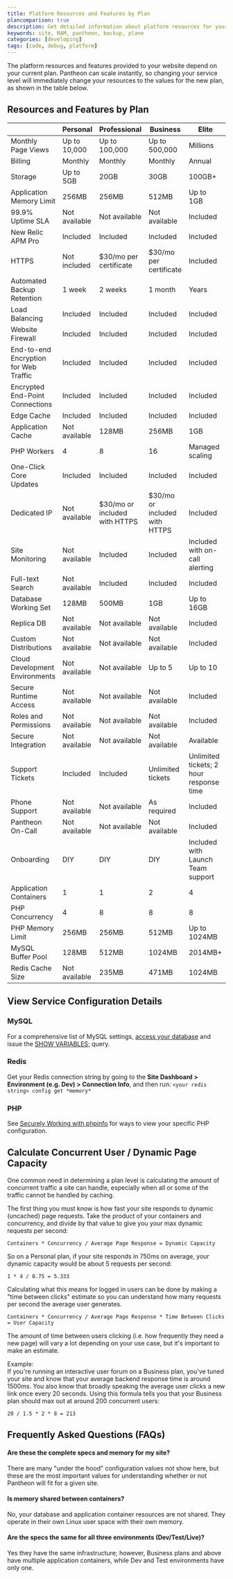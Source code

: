 ```yaml
---
title: Platform Resources and Features by Plan
plancomparison: true
description: Get detailed information about platform resources for your Drupal or WordPress site.
keywords: site, RAM, pantheon, backup, plane
categories: [developing]
tags: [code, debug, platform]
---
```

The platform resources and features provided to your website depend on your current plan. Pantheon can scale instantly, so changing your service level will immediately change your resources to the values for the new plan, as shown in the table below.

## Resources and Features by Plan

<table class="table  table-bordered table-responsive table-striped plan-comparison">
    <thead>
      <tr>
        <th class="subscription"></th>
        <th class="subscription">Personal</th>
        <th class="subscription">Professional</th>
        <th class="subscription">Business</th>
        <th class="elite">Elite</th>
      </tr>
    </thead>
    <tbody>
    <tr>
      <td class="features">Monthly Page Views <a rel="popover" data-proofer-ignore data-toggle="tooltip" data-html="true" data-content="Estimated number of page views per month on your website."><em class="fa fa-info-circle" style="color:#aab3b9;" ></em></a></td>
      <td>Up to 10,000</td>
      <td>Up to 100,000</td>
      <td>Up to 500,000</td>
      <td>Millions</td>
    </tr>
    <tr>
      <td class="features">Billing</td>
      <td>Monthly</td>
      <td>Monthly</td>
      <td>Monthly</td>
      <td>Annual</td>
    </tr>
    <tr>
      <td class="features">Storage <a rel="popover" data-proofer-ignore data-toggle="tooltip" data-html="true" data-content="Robust SSD storage across the entire platform."><em class="fa fa-info-circle" style="color:#aab3b9;" ></em></a></td>
      <td>Up to 5GB</td>
      <td>20GB</td>
      <td>30GB</td>
      <td>100GB+</td>
    </tr>
    <tr>
      <td class="features">Application Memory Limit <a rel="popover" data-proofer-ignore data-toggle="tooltip" data-html="true" data-content="The amount of memory any single request can utilize. Sites that handle complex data, or with very large codebases will need more."><em class="fa fa-info-circle" style="color:#aab3b9;" ></em></a></td>
      <td>256MB</td>
      <td>256MB</td>
      <td>512MB</td>
      <td>Up to 1GB</td>
    </tr>
    <tr>
      <td class="features">99.9% Uptime SLA <a rel="popover" data-proofer-ignore data-toggle="tooltip" data-html="true" data-content="Guaranteed uptime, backed by an SLA."><em class="fa fa-info-circle" style="color:#aab3b9;" ></em></a></td>
      <td>Not available	</td>
      <td>Not available	</td>
      <td>Not available	</td>
      <td>Included</td>
    </tr>
    <tr>
      <td class="features">New Relic APM Pro <a rel="popover" data-proofer-ignore data-toggle="tooltip" data-html="true" data-content="Performance monitoring lets you monitor the performance of your entire web stack."><em class="fa fa-info-circle" style="color:#aab3b9;" ></em></a></td>
      <td>Included</td>
      <td>Included</td>
      <td>Included</td>
      <td>Included</td>
    </tr>
    <tr>
      <td class="features">HTTPS <a rel="popover" data-proofer-ignore data-toggle="tooltip" data-html="true" data-content="Run your site securly in HTTPS, using your own certificates. Static IP address included."><em class="fa fa-info-circle" style="color:#aab3b9;" ></em></a></td>
      <td>Not included</td>
      <td>$30/mo per certificate</td>
      <td>$30/mo per certificate</td>
      <td>Included</td>
    </tr>
    <tr>
      <td class="features">Automated Backup Retention <a rel="popover" data-proofer-ignore data-toggle="tooltip" data-html="true" data-content="Automatic daily and weekly backups, stored in redundant offsite locations."><em class="fa fa-info-circle" style="color:#aab3b9;" ></em></a></td>
      <td>1 week</td>
      <td>2 weeks</td>
      <td>1 month</td>
      <td>Years</td>
    </tr>
    <tr>
      <td class="features">Load Balancing <a rel="popover" data-proofer-ignore data-toggle="tooltip" data-html="true" data-content="All requests on Pantheon are load balanced, allowing you to scale at will and improving your site's uptime."><em class="fa fa-info-circle" style="color:#aab3b9;" ></em></a></td>
      <td>Included</td>
      <td>Included</td>
      <td>Included</td>
      <td>Included</td>
    </tr>
    <tr>
      <td class="features">Website Firewall <a rel="popover" data-proofer-ignore data-toggle="tooltip" data-html="true" data-content="Platform-wide protection ensures only website traffic reaches your site."><em class="fa fa-info-circle" style="color:#aab3b9;" ></em></a></td>
      <td>Included</td>
      <td>Included</td>
      <td>Included</td>
      <td>Included</td>
    </tr>
    <tr>
      <td class="features">End-to-end Encryption for
Web Traffic <a rel="popover" data-proofer-ignore data-toggle="tooltip" data-html="true" data-content="All traffic routed through Pantheon is encrypted, allowing customers using HTTPS to guarantee encryption from a user's browser to the PHP worker."><em class="fa fa-info-circle" style="color:#aab3b9;" ></em></a></td>
      <td>Included</td>
      <td>Included</td>
      <td>Included</td>
      <td>Included</td>
    </tr>
    <tr>
      <td class="features">Encrypted End-Point
Connections <a rel="popover" data-proofer-ignore data-toggle="tooltip" data-html="true" data-content="All development work can be done via secure, encrypted channels (e.g. SFTP or SSH tunnels)."><em class="fa fa-info-circle" style="color:#aab3b9;" ></em></a></td>
      <td>Included</td>
      <td>Included</td>
      <td>Included</td>
      <td>Included</td>
    </tr>
    <tr>
      <td class="features">Edge Cache <a rel="popover" data-proofer-ignore data-toggle="tooltip" data-html="true" data-content="Our edge-cache uses Varnish to accelerates content and pages on every Pantheon-powered site."><em class="fa fa-info-circle" style="color:#aab3b9;" ></em></a></td>
      <td>Included</td>
      <td>Included</td>
      <td>Included</td>
      <td>Included</td>
    </tr>
    <tr>
      <td class="features">Application Cache <a rel="popover" data-proofer-ignore data-toggle="tooltip" data-html="true" data-content="Our application cache uses Redis to significantly accelerate sites that make heavy use of the database."><em class="fa fa-info-circle" style="color:#aab3b9;" ></em></a></td>
      <td>Not available</td>
      <td>128MB</td>
      <td>256MB</td>
      <td>1GB</td>
    </tr>
    <tr>
      <td class="features">PHP Workers <a rel="popover" data-proofer-ignore data-toggle="tooltip" data-html="true" data-content="Each PHP worker executes the code of your website. Having multiple PHP workers allows your site to execute multiple requests simultaneously."><em class="fa fa-info-circle" style="color:#aab3b9;" ></em></a></td>
      <td>4</td>
      <td>8</td>
      <td>16</td>
      <td>Managed scaling</td>
    </tr>
    <tr>
      <td class="features">One-Click Core Updates <a rel="popover" data-proofer-ignore data-toggle="tooltip" data-html="true" data-content="Update WordPress and Drupal core with a single click."><em class="fa fa-info-circle" style="color:#aab3b9;" ></em></a></td>
      <td>Included</td>
      <td>Included</td>
      <td>Included</td>
      <td>Included</td>
    </tr>
    <tr>
      <td class="features">Dedicated IP <a rel="popover" data-proofer-ignore data-toggle="tooltip" data-html="true" data-content="For advanced DNS routing or network integration."><em class="fa fa-info-circle" style="color:#aab3b9;" ></em></a></td>
      <td>Not available</td>
      <td>$30/mo or included with HTTPS</td>
      <td>$30/mo or included with HTTPS</td>
      <td>Included</td>
    </tr>
    <tr>
      <td class="features">Site Monitoring <a rel="popover" data-proofer-ignore data-toggle="tooltip" data-html="true" data-content="We monitor your site every minute from around the world and can take action if downtime is detected."><em class="fa fa-info-circle" style="color:#aab3b9;" ></em></a></td>
      <td>Not available</td>
      <td>Included</td>
      <td>Included</td>
      <td>Included with on-call alerting</td>
    </tr>
    <tr>
      <td class="features">Full-text Search <a rel="popover" data-proofer-ignore data-toggle="tooltip" data-html="true" data-content="Pantheon provides a full Solr stack as a service, enabling performant, faceted full-text search of content and documents."><em class="fa fa-info-circle" style="color:#aab3b9;" ></em></a></td>
      <td>Not available</td>
      <td>Included</td>
      <td>Included</td>
      <td>Included</td>
    </tr>
    <tr>
      <td class="features">Database Working Set <a rel="popover" data-proofer-ignore data-toggle="tooltip" data-html="true" data-content="The amount of data you'll be able to hold in memory at any given time. Larger database footprints will benefit."><em class="fa fa-info-circle" style="color:#aab3b9;" ></em></a></td>
      <td>128MB</td>
      <td>500MB</td>
      <td>1GB</td>
      <td>Up to 16GB</td>
    </tr>
    <tr>
      <td class="features">Replica DB <a rel="popover" data-proofer-ignore data-toggle="tooltip" data-html="true" data-content="Add a second database for read-only queries and distribute the load."><em class="fa fa-info-circle" style="color:#aab3b9;" ></em></a></td>
      <td>Not available</td>
      <td>Not available</td>
      <td>Not available</td>
      <td>Included</td>
    </tr>
    <tr>
      <td class="features">Custom Distributions <a rel="popover" data-proofer-ignore data-toggle="tooltip" data-html="true" data-content="Support for custom upstreams allowing one-click installation and one-click updates across many sites."><em class="fa fa-info-circle" style="color:#aab3b9;" ></em></a></td>
      <td>Not available</td>
      <td>Not available</td>
      <td>Not available</td>
      <td>Included</td>
    </tr>
    <tr>
      <td class="features">Cloud Development Environments <a rel="popover" data-proofer-ignore data-toggle="tooltip" data-html="true" data-content="The Multidev feature lets you spin up Git feature branches as cloud development environments for teams."><em class="fa fa-info-circle" style="color:#aab3b9;" ></em></a></td>
      <td>Not available</td>
      <td>Not available</td>
      <td>Up to 5</td>
      <td>Up to 10</td>
    </tr>
    <tr>
      <td class="features">Secure Runtime Access <a rel="popover" data-proofer-ignore data-toggle="tooltip" data-html="true" data-content="Force all developer access to site resources through SSH tunnel."><em class="fa fa-info-circle" style="color:#aab3b9;" ></em></a></td>
      <td>Not available</td>
      <td>Not available</td>
      <td>Not available</td>
      <td>Included</td>
    </tr>
    <tr>
      <td class="features">Roles and Permissions <a rel="popover" data-proofer-ignore data-toggle="tooltip" data-html="true" data-content="Feature Change Management allows you to restrict access to deploying in test and live environments to only trusted users."><em class="fa fa-info-circle" style="color:#aab3b9;" ></em></a></td>
      <td>Not available</td>
      <td>Not available</td>
      <td>Not available</td>
      <td>Included</td>
    </tr>
    <tr>
      <td class="features">Secure Integration <a rel="popover" data-proofer-ignore data-toggle="tooltip" data-html="true" data-content="Pantheon Enterprise Gateway allows you to securely connect to resources that reside behind a firewall."><em class="fa fa-info-circle" style="color:#aab3b9;" ></em></a></td>
      <td>Not available</td>
      <td>Not available</td>
      <td>Not available</td>
      <td>Available</td>
    </tr>
    <tr>
      <td class="features">Support Tickets <a rel="popover" data-proofer-ignore data-toggle="tooltip" data-html="true" data-content="Access to website experts to help with launch and ongoing site performance."><em class="fa fa-info-circle" style="color:#aab3b9;" ></em></a></td>
      <td>Included</td>
      <td>Included</td>
      <td>Unlimited tickets</td>
      <td>Unlimited tickets; 2 hour response time</td>
    </tr>
    <tr>
      <td class="features">Phone Support <a rel="popover" data-proofer-ignore data-toggle="tooltip" data-html="true" data-content="One-on-one conversation to guide you through unresolved tickets or complicated website issues."><em class="fa fa-info-circle" style="color:#aab3b9;" ></em></a></td>
      <td>Not available</td>
      <td>Not available</td>
      <td>As required</td>
      <td>Included</td>
    </tr>
    <tr>
      <td class="features">Pantheon On-Call <a rel="popover" data-proofer-ignore data-toggle="tooltip" data-html="true" data-content="The Elite customer emergency support anytime, anywhere for your website."><em class="fa fa-info-circle" style="color:#aab3b9;" ></em></a></td>
      <td>Not available</td>
      <td>Not available</td>
      <td>Not available</td>
      <td>Included</td>
    </tr>
    <tr>
      <td class="features">Onboarding <a rel="popover" data-proofer-ignore data-toggle="tooltip" data-html="true" data-content="Use live weekly training and our documentation for a smooth DIY onboarding process. Enterprise customers have the added support of a dedicated launch team."><em class="fa fa-info-circle" style="color:#aab3b9;" style="color:#aab3b9;" ></em></a></td>
      <td>DIY</td>
      <td>DIY</td>
      <td>DIY</td>
      <td>Included with Launch Team support</td>
    </tr>
    <tr>
      <td class="features">Application Containers <a rel="popover" data-proofer-ignore data-toggle="tooltip" data-html="true" data-content="Each application container is a separate deployment of your site's code. All Dev and Test environments have one container, but at higher service levels, the Live environment may be scaled to multiple containers to handle more requests."><em class="fa fa-info-circle" style="color:#aab3b9;" style="color:#aab3b9;" ></em></a></td>
      <td>1</td>
      <td>1</td>
      <td>2</td>
      <td>4</td>
    </tr>
    <tr>
      <td class="features">PHP Concurrency <a rel="popover" data-proofer-ignore data-toggle="tooltip" data-html="true" data-content="The amount of simultaneous processes PHP can run within a given container. The number of requests your website can handle is a product of the number of containers, and each containers' concurrency, as well as your application performance."><em class="fa fa-info-circle" style="color:#aab3b9;" style="color:#aab3b9;" ></em></a></td>
      <td>4</td>
      <td>8</td>
      <td>8</td>
      <td>8</td>
    </tr>
    <tr>
      <td class="features">PHP Memory Limit <a rel="popover" data-proofer-ignore data-toggle="tooltip" data-html="true" data-content="The maximum amount of memory a single PHP process can use. Exceeding this limit will kill the process, resulting in a failed request from the user's perspective."><em class="fa fa-info-circle" style="color:#aab3b9;" style="color:#aab3b9;" ></em></a></td>
      <td>256MB</td>
      <td>256MB</td>
      <td>512MB</td>
      <td>Up to 1024MB</td>
    </tr>
    <tr>
      <td class="features">MySQL Buffer Pool <a rel="popover" data-proofer-ignore data-toggle="tooltip" data-html="true" data-content="The buffer pool is InnoDB's cache for frequently-accessed data in your database. If queries can run out of the buffer alone, they will be dramatically accelerated."><em class="fa fa-info-circle" style="color:#aab3b9;" style="color:#aab3b9;" ></em></a></td>
      <td>128MB</td>
      <td>512MB</td>
      <td>1024MB</td>
      <td>2014MB+</td>
    </tr>
    <tr>
      <td class="features">Redis Cache Size <a rel="popover" data-proofer-ignore data-toggle="tooltip" data-html="true" data-content="Amount of data a Redis instance can store. Note these numbers are intentionally set below the maximum memory for the Redis instance (which is the next logical power of 2) in order to ensure good performance."><em class="fa fa-info-circle" style="color:#aab3b9;" style="color:#aab3b9;" ></em></a></td>
      <td>Not available</td>
      <td>235MB</td>
      <td>471MB</td>
      <td>1024MB</td>
    </tr>
    </tbody>
  </table>

## View Service Configuration Details

### MySQL
For a comprehensive list of MySQL settings, [access your database](/docs/mysql-access/) and issue the [SHOW VARIABLES;](http://dev.mysql.com/doc/refman/5.0/en/show-variables.html) query.

### Redis
Get your Redis connection string by going to the **Site Dashboard > Environment (e.g. Dev) > Connection Info**, and then run: `<your redis string> config get *memory*`

### PHP
See [Securely Working with phpinfo](/docs/phpinfo#drupal-note) for ways to view your specific PHP configuration.

## Calculate Concurrent User / Dynamic Page Capacity

One common need in determining a plan level is calculating the amount of concurrent traffic a site can handle, especially when all or some of the traffic cannot be handled by caching.

The first thing you must know is how fast your site responds to dynamic (uncached) page requests. Take the product of your containers and concurrency, and divide by that value to give you your max dynamic requests per second:

`Containers * Concurrency / Average Page Response = Dynamic Capacity`

So on a Personal plan, if your site responds in 750ms on average, your dynamic capacity would be about 5 requests per second:

`1 * 4 / 0.75 = 5.333`

Calculating what this means for logged in users can be done by making a "time between clicks" estimate so you can understand how many requests per second the average user generates.

`Containers * Concurrency / Average Page Response * Time Between Clicks = User Capacity`

The amount of time between users clicking (i.e. how frequently they need a new page) will vary a lot depending on your use case, but it's important to make an estimate.

Example:  
If you're running an interactive user forum on a Business plan, you've tuned your site and know that your average backend response time is around 1500ms. You also know that broadly speaking the average user clicks a new link once every 20 seconds. Using this formula tells you that your Business plan should max out at around 200 concurrent users:

`20 / 1.5 * 2 * 8 = 213`

## Frequently Asked Questions (FAQs)

#### Are these the complete specs and memory for my site?
There are many "under the hood" configuration values not show here, but these are the most important values for understanding whether or not Pantheon will fit for a given site.

#### Is memory shared between containers?
No, your database and application container resources are not shared. They operate in their own Linux user space with their own memory.

#### Are the specs the same for all three environments (Dev/Test/Live)?  
Yes they have the same infrastructure; however, Business plans and above have multiple application containers, while Dev and Test environments have only one.
